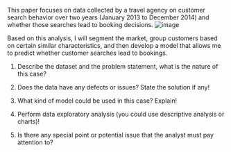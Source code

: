 This paper focuses on data collected by a travel agency on customer search behavior over two years (January 2013 to December 2014) and whether those searches lead to booking decisions.
![image](https://github.com/user-attachments/assets/09c0fabe-8610-4bbf-8d11-c0dd2835f6e5)

Based on this analysis, I will segment the market, group customers based on certain similar characteristics, and then develop a model that allows me to predict whether customer searches lead to bookings.

1. Describe the dataset and the problem statement, what is the nature of this case?

2. Does the data have any defects or issues? State the solution if any!

3. What kind of model could be used in this case? Explain!

4. Perform data exploratory analysis (you could use descriptive analysis or charts)!

5. Is there any special point or potential issue that the analyst must pay attention to?
